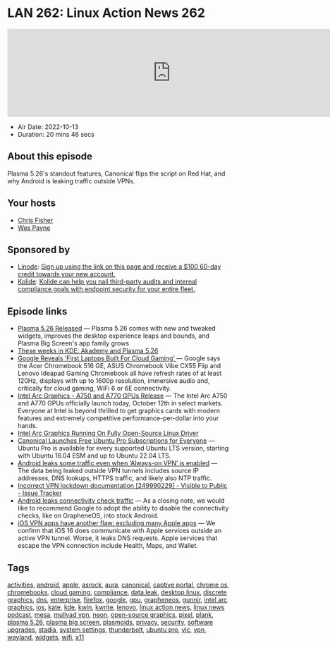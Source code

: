 # LAN 262: Linux Action News 262

<iframe src="https://player.fireside.fm/v2/DAcK9LdX+c8zkWQMV?theme=dark" width="740" height="200" frameborder="0" scrolling="no"></iframe>

* Air Date: 2022-10-13
* Duration: 20 mins 46 secs

## About this episode

Plasma 5.26's standout features, Canonical flips the script on Red Hat, and why Android is leaking traffic outside VPNs.

## Your hosts
* [Chris Fisher](https://linuxactionnews.com/hosts/chris)
* [Wes Payne](https://linuxactionnews.com/hosts/wes)

## Sponsored by

  * [Linode](http://linode.com/lan): [Sign up using the link on this page and receive a $100 60-day credit towards your new account. ](http://linode.com/lan)
  * [Kolide](https://l.kolide.co/3klbWzr): [Kolide can help you nail third-party audits and internal compliance goals with endpoint security for your entire fleet. ](https://l.kolide.co/3klbWzr)



## Episode links

  * [Plasma 5.26 Released](https://kde.org/announcements/plasma/5/5.26.0/ "Plasma 5.26 Released") — Plasma 5.26 comes with new and tweaked widgets, improves the desktop experience leaps and bounds, and Plasma Big Screen's app family grows
  * [These weeks in KDE: Akademy and Plasma 5.26](https://pointieststick.com/2022/10/08/these-weeks-in-kde-akademy-and-plasma-5-26/ "These weeks in KDE: Akademy and Plasma 5.26")
  * [Google Reveals ‘First Laptops Built For Cloud Gaming’ ](https://www.forbes.com/sites/krisholt/2022/10/11/google-stadia-cloud-gaming-laptops-chromebook-chrome-os-xbox-cloud-gaming-geforce-now-amazon-luna-asus-acer-lenovo/ "Google Reveals ‘First Laptops Built For Cloud Gaming’ ") — Google says the Acer Chromebook 516 GE, ASUS Chromebook Vibe CX55 Flip and Lenovo Ideapad Gaming Chromebook all have refresh rates of at least 120Hz, displays with up to 1600p resolution, immersive audio and, critically for cloud gaming, WiFi 6 or 6E connectivity.
  * [Intel Arc Graphics - A750 and A770 GPUs Release](https://game.intel.com/story/intel-arc-graphics-release/ "Intel Arc Graphics - A750 and A770 GPUs Release") — The Intel Arc A750 and A770 GPUs officially launch today, October 12th in select markets. Everyone at Intel is beyond thrilled to get graphics cards with modern features and extremely competitive performance-per-dollar into your hands.
  * [Intel Arc Graphics Running On Fully Open-Source Linux Driver](https://www.phoronix.com/review/intel-arc-graphics-linux "Intel Arc Graphics Running On Fully Open-Source Linux Driver")
  * [Canonical Launches Free Ubuntu Pro Subscriptions for Everyone](https://9to5linux.com/canonical-launches-free-ubuntu-pro-subscriptions-for-everyone "Canonical Launches Free Ubuntu Pro Subscriptions for Everyone") — Ubuntu Pro is available for every supported Ubuntu LTS version, starting with Ubuntu 16.04 ESM and up to Ubuntu 22.04 LTS. 
  * [Android leaks some traffic even when ‘Always-on VPN’ is enabled](https://www.bleepingcomputer.com/news/google/android-leaks-some-traffic-even-when-always-on-vpn-is-enabled/ "Android leaks some traffic even when ‘Always-on VPN’ is enabled") — The data being leaked outside VPN tunnels includes source IP addresses, DNS lookups, HTTPS traffic, and likely also NTP traffic.
  * [Incorrect VPN lockdown documentation [249990229] - Visible to Public - Issue Tracker](https://issuetracker.google.com/issues/249990229?pli=1 "Incorrect VPN lockdown documentation \[249990229\] - Visible to Public - Issue Tracker")
  * [Android leaks connectivity check traffic](https://mullvad.net/en/blog/2022/10/10/android-leaks-connectivity-check-traffic/ "Android leaks connectivity check traffic") — As a closing note, we would like to recommend Google to adopt the ability to disable the connectivity checks, like on GrapheneOS, into stock Android.
  * [iOS VPN apps have another flaw: excluding many Apple apps](https://9to5mac.com/2022/10/12/ios-vpn-apps-2/ "iOS VPN apps have another flaw: excluding many Apple apps") — We confirm that iOS 16 does communicate with Apple services outside an active VPN tunnel. Worse, it leaks DNS requests. Apple services that escape the VPN connection include Health, Maps, and Wallet.



## Tags

[activities](https://linuxactionnews.com/tags/activities), [android](https://linuxactionnews.com/tags/android), [apple](https://linuxactionnews.com/tags/apple), [asrock](https://linuxactionnews.com/tags/asrock), [aura](https://linuxactionnews.com/tags/aura), [canonical](https://linuxactionnews.com/tags/canonical), [captive portal](https://linuxactionnews.com/tags/captive%20portal), [chrome os](https://linuxactionnews.com/tags/chrome%20os), [chromebooks](https://linuxactionnews.com/tags/chromebooks), [cloud gaming](https://linuxactionnews.com/tags/cloud%20gaming), [compliance](https://linuxactionnews.com/tags/compliance), [data leak](https://linuxactionnews.com/tags/data%20leak), [desktop linux](https://linuxactionnews.com/tags/desktop%20linux), [discrete graphics](https://linuxactionnews.com/tags/discrete%20graphics), [dns](https://linuxactionnews.com/tags/dns), [enterprise](https://linuxactionnews.com/tags/enterprise), [firefox](https://linuxactionnews.com/tags/firefox), [google](https://linuxactionnews.com/tags/google), [gpu](https://linuxactionnews.com/tags/gpu), [grapheneos](https://linuxactionnews.com/tags/grapheneos), [gunnir](https://linuxactionnews.com/tags/gunnir), [intel arc graphics](https://linuxactionnews.com/tags/intel%20arc%20graphics), [ios](https://linuxactionnews.com/tags/ios), [kate](https://linuxactionnews.com/tags/kate), [kde](https://linuxactionnews.com/tags/kde), [kwin](https://linuxactionnews.com/tags/kwin), [kwrite](https://linuxactionnews.com/tags/kwrite), [lenovo](https://linuxactionnews.com/tags/lenovo), [linux action news](https://linuxactionnews.com/tags/linux%20action%20news), [linux news podcast](https://linuxactionnews.com/tags/linux%20news%20podcast), [mesa](https://linuxactionnews.com/tags/mesa), [mullvad vpn](https://linuxactionnews.com/tags/mullvad%20vpn), [neon](https://linuxactionnews.com/tags/neon), [open-source graphics](https://linuxactionnews.com/tags/open-source%20graphics), [pixel](https://linuxactionnews.com/tags/pixel), [plank](https://linuxactionnews.com/tags/plank), [plasma 5.26](https://linuxactionnews.com/tags/plasma%205.26), [plasma big screen](https://linuxactionnews.com/tags/plasma%20big%20screen), [plasmoids](https://linuxactionnews.com/tags/plasmoids), [privacy](https://linuxactionnews.com/tags/privacy), [security](https://linuxactionnews.com/tags/security), [software upgrades](https://linuxactionnews.com/tags/software%20upgrades), [stadia](https://linuxactionnews.com/tags/stadia), [system settings](https://linuxactionnews.com/tags/system%20settings), [thunderbolt](https://linuxactionnews.com/tags/thunderbolt), [ubuntu pro](https://linuxactionnews.com/tags/ubuntu%20pro), [vlc](https://linuxactionnews.com/tags/vlc), [vpn](https://linuxactionnews.com/tags/vpn), [wayland](https://linuxactionnews.com/tags/wayland), [widgets](https://linuxactionnews.com/tags/widgets), [wifi](https://linuxactionnews.com/tags/wifi), [x11](https://linuxactionnews.com/tags/x11)
